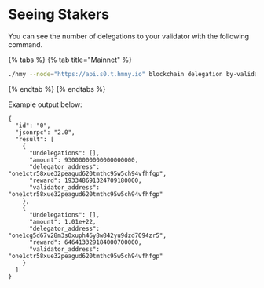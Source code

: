 # Seeing Stakers

You can see the number of delegations to your validator with the following command.

{% tabs %}
{% tab title="Mainnet" %}
```bash
./hmy --node="https://api.s0.t.hmny.io" blockchain delegation by-validator [VALIDATOR ADDRESS]
```
{% endtab %}
{% endtabs %}

Example output below:

```text
{
  "id": "0",
  "jsonrpc": "2.0",
  "result": [
    {
      "Undelegations": [],
      "amount": 93000000000000000000,
      "delegator_address": "one1ctr58xue32peagud620tmthc95w5ch94vfhfgp",
      "reward": 193348691324709180000,
      "validator_address": "one1ctr58xue32peagud620tmthc95w5ch94vfhfgp"
    },
    {
      "Undelegations": [],
      "amount": 1.01e+22,
      "delegator_address": "one1cg5d67v28m3s0xuph46y8w842yu9dzd7094zr5",
      "reward": 646413329184000700000,
      "validator_address": "one1ctr58xue32peagud620tmthc95w5ch94vfhfgp"
    }
  ]
}
```

